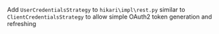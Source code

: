 Add `UserCredentialsStrategy` to `hikari\impl\rest.py` similar to `ClientCredentialsStrategy` to allow simple OAuth2
token generation and refreshing
